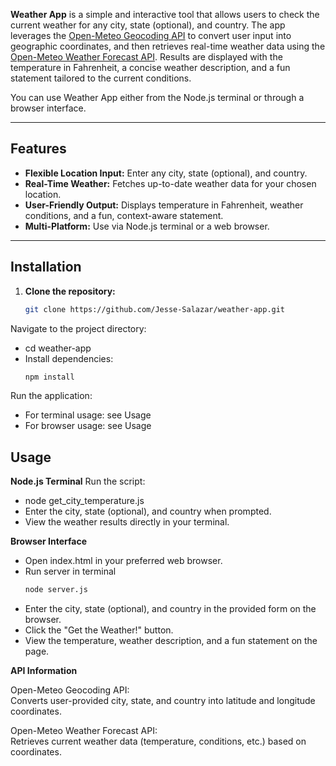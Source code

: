 **Weather App** is a simple and interactive tool that allows users to check the current weather for any city, state (optional), and country. The app leverages the [Open-Meteo Geocoding API](https://open-meteo.com/en/docs/geocoding-api) to convert user input into geographic coordinates, and then retrieves real-time weather data using the [Open-Meteo Weather Forecast API](https://open-meteo.com/en/docs). Results are displayed with the temperature in Fahrenheit, a concise weather description, and a fun statement tailored to the current conditions.

You can use Weather App either from the Node.js terminal or through a browser interface.

---

## Features

- **Flexible Location Input:** Enter any city, state (optional), and country.
- **Real-Time Weather:** Fetches up-to-date weather data for your chosen location.
- **User-Friendly Output:** Displays temperature in Fahrenheit, weather conditions, and a fun, context-aware statement.
- **Multi-Platform:** Use via Node.js terminal or a web browser.

---

## Installation

1. **Clone the repository:**
   ```bash
   git clone https://github.com/Jesse-Salazar/weather-app.git
Navigate to the project directory:
- cd weather-app
- Install dependencies:
   ```bash 
   npm install

Run the application:
- For terminal usage: see Usage
- For browser usage: see Usage

## Usage
**Node.js Terminal**
Run the script:
- node get_city_temperature.js
- Enter the city, state (optional), and country when prompted.
- View the weather results directly in your terminal.

**Browser Interface**
- Open index.html in your preferred web browser.
- Run server in terminal
   ```bash
   node server.js
- Enter the city, state (optional), and country in the provided form on the browser.
- Click the "Get the Weather!" button.
- View the temperature, weather description, and a fun statement on the page.

**API Information**

Open-Meteo Geocoding API:  
Converts user-provided city, state, and country into latitude and longitude coordinates.

Open-Meteo Weather Forecast API:  
Retrieves current weather data (temperature, conditions, etc.) based on coordinates.
